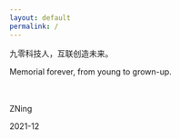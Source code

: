 ```yaml
---
layout: default
permalink: /
---
```


九零科技人，互联创造未来。

Memorial forever, from young to grown-up.

　　

ZNing

2021-12
